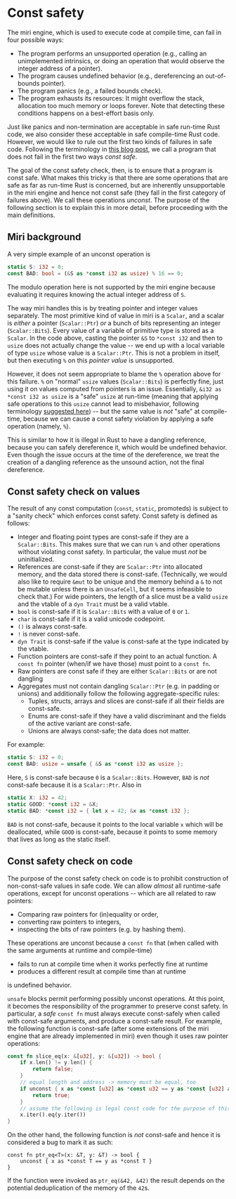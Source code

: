 # Const safety

The miri engine, which is used to execute code at compile time, can fail in
four possible ways:

* The program performs an unsupported operation (e.g., calling an unimplemented
  intrinsics, or doing an operation that would observe the integer address of a
  pointer).
* The program causes undefined behavior (e.g., dereferencing an out-of-bounds
  pointer).
* The program panics (e.g., a failed bounds check).
* The program exhausts its resources: It might overflow the stack, allocation
  too much memory or loops forever.  Note that detecting these conditions
  happens on a best-effort basis only.

Just like panics and non-termination are acceptable in safe run-time Rust code,
we also consider these acceptable in safe compile-time Rust code.  However, we
would like to rule out the first two kinds of failures in safe code.  Following
the terminology in [this blog post], we call a program that does not fail in the
first two ways *const safe*.

[this blog post]: https://www.ralfj.de/blog/2018/07/19/const.html

The goal of the const safety check, then, is to ensure that a program is const
safe.  What makes this tricky is that there are some operations that are safe as
far as run-time Rust is concerned, but are inherently unsupportable in the miri engine and hence
not const safe (they fall in the first category of failures above).
We call these operations *unconst*.  The purpose
of the following section is to explain this in more detail, before proceeding
with the main definitions.

## Miri background

A very simple example of an unconst operation is

```rust
static S: i32 = 0;
const BAD: bool = (&S as *const i32 as usize) % 16 == 0;
```

The modulo operation here is not supported by the miri engine because evaluating
it requires knowing the actual integer address of `S`.

The way miri handles this is by treating pointer and integer values separately.
The most primitive kind of value in miri is a `Scalar`, and a scalar is *either*
a pointer (`Scalar::Ptr`) *or* a bunch of bits representing an integer
(`Scalar::Bits`).  Every value of a variable of primitive type is stored as a
`Scalar`.  In the code above, casting the pointer `&S` to `*const i32` and then
to `usize` does not actually change the value -- we end up with a local variable
of type `usize` whose value is a `Scalar::Ptr`.  This is not a problem in
itself, but then executing `%` on this *pointer value* is unsupported.

However, it does not seem appropriate to blame the `%` operation above for this
failure. `%` on "normal" `usize` values (`Scalar::Bits`) is perfectly fine, just using it on
values computed from pointers is an issue.  Essentially, `&i32 as *const i32 as
usize` is a "safe" `usize` at run-time (meaning that applying safe operations to
this `usize` cannot lead to misbehavior, following terminology [suggested here])
-- but the same value is *not* "safe" at compile-time, because we can cause a
const safety violation by applying a safe operation (namely, `%`).

This is similar to how it is illegal in Rust to have a dangling reference, because you
can safely dereference it, which would be undefined behavior. Even though the issue
occurs at the time of the dereference, we treat the creation of a dangling reference
as the unsound action, not the final dereference.

[suggested here]: https://www.ralfj.de/blog/2018/08/22/two-kinds-of-invariants.html

## Const safety check on values

The result of any const computation (`const`, `static`, promoteds) is subject to
a "sanity check" which enforces const safety.  Const safety
is defined as follows:

* Integer and floating point types are const-safe if they are a `Scalar::Bits`.
  This makes sure that we can run `%` and other operations without violating
  const safety.  In particular, the value must *not* be uninitialized.
* References are const-safe if they are `Scalar::Ptr` into allocated memory, and
  the data stored there is const-safe.  (Technically, we would also like to
  require `&mut` to be unique and the memory behind a `&` to not be mutable unless there is an
  `UnsafeCell`, but it seems infeasible to check that.)  For wide pointers, the
  length of a slice must be a valid `usize` and the vtable of a `dyn Trait` must
  be a valid vtable.
* `bool` is const-safe if it is `Scalar::Bits` with a value of `0` or `1`.
* `char` is const-safe if it is a valid unicode codepoint.
* `()` is always const-safe.
* `!` is never const-safe.
* `dyn Trait` is const-safe if the value is const-safe at the type indicated by
  the vtable.
* Function pointers are const-safe if they point to an actual function.  A
  `const fn` pointer (when/if we have those) must point to a `const fn`.
* Raw pointers are const safe if they are either `Scalar::Bits` or are not dangling
* Aggregates must not contain dangling `Scalar::Ptr` (e.g. in padding or unions) and additionally
  follow the following aggregate-specific rules:
    * Tuples, structs, arrays and slices are const-safe if all their fields are
    const-safe.
    * Enums are const-safe if they have a valid discriminant and the fields of the
    active variant are const-safe.
    * Unions are always const-safe; the data does not matter.


For example:

```rust
static S: i32 = 0;
const BAD: usize = unsafe { &S as *const i32 as usize };
```

Here, `S` is const-safe because `0` is a `Scalar::Bits`.  However, `BAD` is *not* const-safe because it is a `Scalar::Ptr`.
Also in

```rust
static X: i32 = 42;
static GOOD: *const i32 = &X;
static BAD: *const i32 = { let x = 42; &x as *const i32 };
```

`BAD` is not const-safe, because it points to the local variable `x` which will be deallocated, while
`GOOD` is const-safe, because it points to some memory that lives as long as the static itself.


## Const safety check on code

The purpose of the const safety check on code is to prohibit construction of
non-const-safe values in safe code.  We can allow *almost* all runtime-safe operations,
except for unconst operations -- which are all related to raw pointers:

* Comparing raw pointers for (in)equality or order,
* converting raw pointers to integers,
* inspecting the bits of raw pointers (e.g. by hashing them).


These operations are unconst because a `const fn` that
(when called with the same arguments at runtime and compile-time)

  * fails to run at compile time when it works perfectly fine at runtime
  * produces a different result at compile time than at runtime

is undefined behavior.

`unsafe` blocks permit performing possibly unconst operations.
At this point, it becomes the responsibility of the
programmer to preserve const safety.  In particular, a *safe* `const fn` must
always execute const-safely when called with const-safe arguments, and produce a
const-safe result.  For example, the following function is const-safe (after
some extensions of the miri engine that are already implemented in miri) even
though it uses raw pointer operations:

```rust
const fn slice_eq(x: &[u32], y: &[u32]) -> bool {
    if x.len() != y.len() {
        return false;
    }
    // equal length and address -> memory must be equal, too
    if unconst { x as *const [u32] as *const u32 == y as *const [u32] as *const u32 } {
        return true;
    }
    // assume the following is legal const code for the purpose of this function
    x.iter().eq(y.iter())
}
```

On the other hand, the following function is *not* const-safe and hence it is considered a bug to mark it as such:

```
const fn ptr_eq<T>(x: &T, y: &T) -> bool {
    unconst { x as *const T == y as *const T }
}
```

If the function were invoked as `ptr_eq(&42, &42)` the result depends on the potential
deduplication of the memory of the `42`s.
